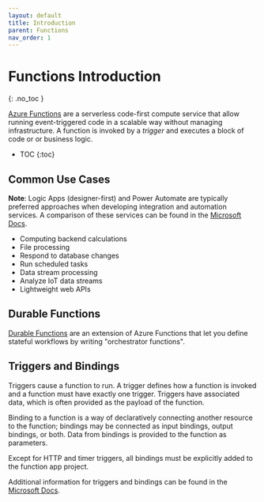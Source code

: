 ```yaml
---
layout: default
title: Introduction
parent: Functions
nav_order: 1
---
```


# Functions Introduction
{: .no_toc }

[Azure Functions](https://docs.microsoft.com/en-us/azure/azure-functions/)
are a serverless code-first compute service that allow running 
event-triggered code in a scalable way without managing infrastructure. A 
function is invoked by a *trigger* and executes a block of code or 
or business logic.

- TOC
{:toc}

## Common Use Cases

**Note**: Logic Apps (designer-first) and Power Automate are typically 
preferred approaches when developing integration and automation services. 
A comparison of these services can be found in the 
[Microsoft Docs](https://docs.microsoft.com/en-us/azure/azure-functions/functions-compare-logic-apps-ms-flow-webjobs?toc=%2Fazure%2Fazure-functions%2Fdurable%2Ftoc.json).

- Computing backend calculations
- File processing
- Respond to database changes
- Run scheduled tasks
- Data stream processing
- Analyze IoT data streams
- Lightweight web APIs

## Durable Functions

[Durable Functions](https://docs.microsoft.com/en-us/azure/azure-functions/durable/durable-functions-overview?tabs=csharp)
are an extension of Azure Functions that let you define stateful workflows by 
writing "orchestrator functions".

## Triggers and Bindings

Triggers cause a function to run. A trigger defines how a function is invoked
and a function must have exactly one trigger. Triggers have associated data,
which is often provided as the payload of the function.

Binding to a function is a way of declaratively connecting another resource 
to the function; bindings may be connected as input bindings, output bindings, 
or both. Data from bindings is provided to the function as parameters.

Except for HTTP and timer triggers, all bindings must be explicitly added to the 
function app project.

Additional information for triggers and bindings can be found in the 
[Microsoft Docs](https://docs.microsoft.com/en-us/azure/azure-functions/functions-triggers-bindings?tabs=csharp).